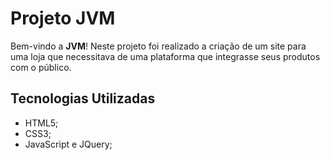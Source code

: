 # Projeto JVM

Bem-vindo a **JVM**! Neste projeto foi realizado a criação de um site para uma loja que necessitava de uma plataforma que integrasse seus produtos com o público. 

## Tecnologias Utilizadas

- HTML5;
- CSS3;
- JavaScript e JQuery;
